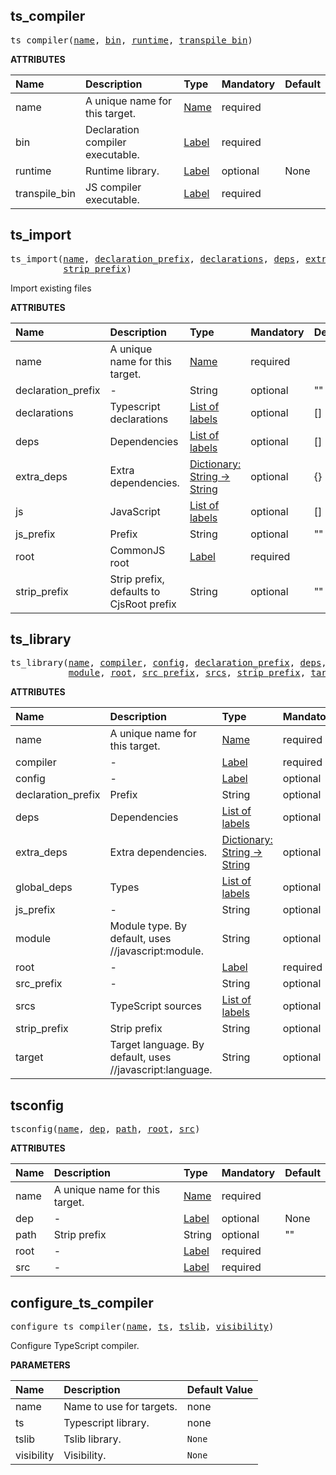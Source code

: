 <!-- Generated with Stardoc: http://skydoc.bazel.build -->

<a id="#ts_compiler"></a>

## ts_compiler

<pre>
ts_compiler(<a href="#ts_compiler-name">name</a>, <a href="#ts_compiler-bin">bin</a>, <a href="#ts_compiler-runtime">runtime</a>, <a href="#ts_compiler-transpile_bin">transpile_bin</a>)
</pre>

**ATTRIBUTES**

| Name                                                | Description                      | Type                                                               | Mandatory | Default |
| :-------------------------------------------------- | :------------------------------- | :----------------------------------------------------------------- | :-------- | :------ |
| <a id="ts_compiler-name"></a>name                   | A unique name for this target.   | <a href="https://bazel.build/docs/build-ref.html#name">Name</a>    | required  |         |
| <a id="ts_compiler-bin"></a>bin                     | Declaration compiler executable. | <a href="https://bazel.build/docs/build-ref.html#labels">Label</a> | required  |         |
| <a id="ts_compiler-runtime"></a>runtime             | Runtime library.                 | <a href="https://bazel.build/docs/build-ref.html#labels">Label</a> | optional  | None    |
| <a id="ts_compiler-transpile_bin"></a>transpile_bin | JS compiler executable.          | <a href="https://bazel.build/docs/build-ref.html#labels">Label</a> | required  |         |

<a id="#ts_import"></a>

## ts_import

<pre>
ts_import(<a href="#ts_import-name">name</a>, <a href="#ts_import-declaration_prefix">declaration_prefix</a>, <a href="#ts_import-declarations">declarations</a>, <a href="#ts_import-deps">deps</a>, <a href="#ts_import-extra_deps">extra_deps</a>, <a href="#ts_import-js">js</a>, <a href="#ts_import-js_prefix">js_prefix</a>, <a href="#ts_import-root">root</a>,
          <a href="#ts_import-strip_prefix">strip_prefix</a>)
</pre>

Import existing files

**ATTRIBUTES**

| Name                                                        | Description                              | Type                                                                                      | Mandatory | Default |
| :---------------------------------------------------------- | :--------------------------------------- | :---------------------------------------------------------------------------------------- | :-------- | :------ |
| <a id="ts_import-name"></a>name                             | A unique name for this target.           | <a href="https://bazel.build/docs/build-ref.html#name">Name</a>                           | required  |         |
| <a id="ts_import-declaration_prefix"></a>declaration_prefix | -                                        | String                                                                                    | optional  | ""      |
| <a id="ts_import-declarations"></a>declarations             | Typescript declarations                  | <a href="https://bazel.build/docs/build-ref.html#labels">List of labels</a>               | optional  | []      |
| <a id="ts_import-deps"></a>deps                             | Dependencies                             | <a href="https://bazel.build/docs/build-ref.html#labels">List of labels</a>               | optional  | []      |
| <a id="ts_import-extra_deps"></a>extra_deps                 | Extra dependencies.                      | <a href="https://bazel.build/docs/skylark/lib/dict.html">Dictionary: String -> String</a> | optional  | {}      |
| <a id="ts_import-js"></a>js                                 | JavaScript                               | <a href="https://bazel.build/docs/build-ref.html#labels">List of labels</a>               | optional  | []      |
| <a id="ts_import-js_prefix"></a>js_prefix                   | Prefix                                   | String                                                                                    | optional  | ""      |
| <a id="ts_import-root"></a>root                             | CommonJS root                            | <a href="https://bazel.build/docs/build-ref.html#labels">Label</a>                        | required  |         |
| <a id="ts_import-strip_prefix"></a>strip_prefix             | Strip prefix, defaults to CjsRoot prefix | String                                                                                    | optional  | ""      |

<a id="#ts_library"></a>

## ts_library

<pre>
ts_library(<a href="#ts_library-name">name</a>, <a href="#ts_library-compiler">compiler</a>, <a href="#ts_library-config">config</a>, <a href="#ts_library-declaration_prefix">declaration_prefix</a>, <a href="#ts_library-deps">deps</a>, <a href="#ts_library-extra_deps">extra_deps</a>, <a href="#ts_library-global_deps">global_deps</a>, <a href="#ts_library-js_prefix">js_prefix</a>,
           <a href="#ts_library-module">module</a>, <a href="#ts_library-root">root</a>, <a href="#ts_library-src_prefix">src_prefix</a>, <a href="#ts_library-srcs">srcs</a>, <a href="#ts_library-strip_prefix">strip_prefix</a>, <a href="#ts_library-target">target</a>)
</pre>

**ATTRIBUTES**

| Name                                                         | Description                                              | Type                                                                                      | Mandatory | Default |
| :----------------------------------------------------------- | :------------------------------------------------------- | :---------------------------------------------------------------------------------------- | :-------- | :------ |
| <a id="ts_library-name"></a>name                             | A unique name for this target.                           | <a href="https://bazel.build/docs/build-ref.html#name">Name</a>                           | required  |         |
| <a id="ts_library-compiler"></a>compiler                     | -                                                        | <a href="https://bazel.build/docs/build-ref.html#labels">Label</a>                        | required  |         |
| <a id="ts_library-config"></a>config                         | -                                                        | <a href="https://bazel.build/docs/build-ref.html#labels">Label</a>                        | optional  | None    |
| <a id="ts_library-declaration_prefix"></a>declaration_prefix | Prefix                                                   | String                                                                                    | optional  | ""      |
| <a id="ts_library-deps"></a>deps                             | Dependencies                                             | <a href="https://bazel.build/docs/build-ref.html#labels">List of labels</a>               | optional  | []      |
| <a id="ts_library-extra_deps"></a>extra_deps                 | Extra dependencies.                                      | <a href="https://bazel.build/docs/skylark/lib/dict.html">Dictionary: String -> String</a> | optional  | {}      |
| <a id="ts_library-global_deps"></a>global_deps               | Types                                                    | <a href="https://bazel.build/docs/build-ref.html#labels">List of labels</a>               | optional  | []      |
| <a id="ts_library-js_prefix"></a>js_prefix                   | -                                                        | String                                                                                    | optional  | ""      |
| <a id="ts_library-module"></a>module                         | Module type. By default, uses //javascript:module.       | String                                                                                    | optional  | ""      |
| <a id="ts_library-root"></a>root                             | -                                                        | <a href="https://bazel.build/docs/build-ref.html#labels">Label</a>                        | required  |         |
| <a id="ts_library-src_prefix"></a>src_prefix                 | -                                                        | String                                                                                    | optional  | ""      |
| <a id="ts_library-srcs"></a>srcs                             | TypeScript sources                                       | <a href="https://bazel.build/docs/build-ref.html#labels">List of labels</a>               | optional  | []      |
| <a id="ts_library-strip_prefix"></a>strip_prefix             | Strip prefix                                             | String                                                                                    | optional  | ""      |
| <a id="ts_library-target"></a>target                         | Target language. By default, uses //javascript:language. | String                                                                                    | optional  | ""      |

<a id="#tsconfig"></a>

## tsconfig

<pre>
tsconfig(<a href="#tsconfig-name">name</a>, <a href="#tsconfig-dep">dep</a>, <a href="#tsconfig-path">path</a>, <a href="#tsconfig-root">root</a>, <a href="#tsconfig-src">src</a>)
</pre>

**ATTRIBUTES**

| Name                           | Description                    | Type                                                               | Mandatory | Default |
| :----------------------------- | :----------------------------- | :----------------------------------------------------------------- | :-------- | :------ |
| <a id="tsconfig-name"></a>name | A unique name for this target. | <a href="https://bazel.build/docs/build-ref.html#name">Name</a>    | required  |         |
| <a id="tsconfig-dep"></a>dep   | -                              | <a href="https://bazel.build/docs/build-ref.html#labels">Label</a> | optional  | None    |
| <a id="tsconfig-path"></a>path | Strip prefix                   | String                                                             | optional  | ""      |
| <a id="tsconfig-root"></a>root | -                              | <a href="https://bazel.build/docs/build-ref.html#labels">Label</a> | required  |         |
| <a id="tsconfig-src"></a>src   | -                              | <a href="https://bazel.build/docs/build-ref.html#labels">Label</a> | required  |         |

<a id="#configure_ts_compiler"></a>

## configure_ts_compiler

<pre>
configure_ts_compiler(<a href="#configure_ts_compiler-name">name</a>, <a href="#configure_ts_compiler-ts">ts</a>, <a href="#configure_ts_compiler-tslib">tslib</a>, <a href="#configure_ts_compiler-visibility">visibility</a>)
</pre>

Configure TypeScript compiler.

**PARAMETERS**

| Name                                                    | Description              | Default Value     |
| :------------------------------------------------------ | :----------------------- | :---------------- |
| <a id="configure_ts_compiler-name"></a>name             | Name to use for targets. | none              |
| <a id="configure_ts_compiler-ts"></a>ts                 | Typescript library.      | none              |
| <a id="configure_ts_compiler-tslib"></a>tslib           | Tslib library.           | <code>None</code> |
| <a id="configure_ts_compiler-visibility"></a>visibility | Visibility.              | <code>None</code> |
